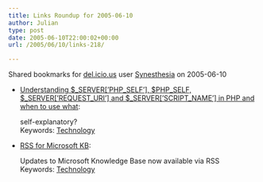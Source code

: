 ```yaml
---
title: Links Roundup for 2005-06-10
author: Julian
type: post
date: 2005-06-10T22:00:02+00:00
url: /2005/06/10/links-218/

---
```

Shared bookmarks for [del.icio.us][1] user  [Synesthesia][2] on 2005-06-10

  * [Understanding $\_SERVER[’PHP\_SELF’], $PHP\_SELF, $\_SERVER[’REQUEST\_URI’] and $\_SERVER[’SCRIPT_NAME’] in PHP and when to use what][3]:
  
    self-explanatory?   
    Keywords: [Technology][4]
  * [RSS for Microsoft KB][5]:
  
    Updates to Microsoft Knowledge Base now available via RSS   
    Keywords: [Technology][4]

 [1]: http://del.icio.us/
 [2]: http://del.icio.us/synesthesia
 [3]: http://blog.taragana.com/index.php/archive/understanding-_serverphp_self-php_self-_serverrequest_uri-and-_serverscript_name-in-php-and-when-to-use-what/ "http://blog.taragana.com/index.php/archive/understanding-_serverphp_self-php_self-_serverrequest_uri-and-_serverscript_name-in-php-and-when-to-use-what/"
 [4]: http://del.icio.us/synesthesia/Technology
 [5]: http://support.microsoft.com/selectindex/?target=rss "http://support.microsoft.com/selectindex/?target=rss"